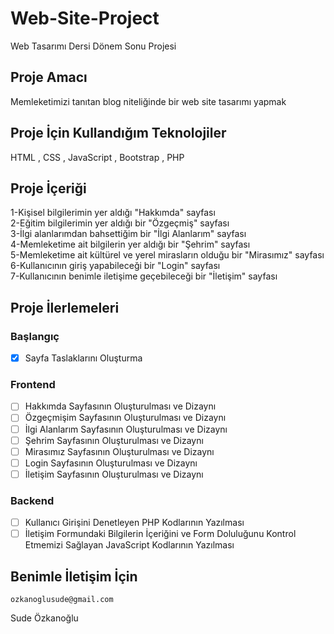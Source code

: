 # Web-Site-Project
Web Tasarımı Dersi Dönem Sonu Projesi

## Proje Amacı
Memleketimizi tanıtan blog niteliğinde bir web site tasarımı yapmak

## Proje İçin Kullandığım Teknolojiler
HTML , CSS , JavaScript , Bootstrap , PHP

## Proje İçeriği 
1-Kişisel bilgilerimin yer aldığı "Hakkımda" sayfası <br/>
2-Eğitim bilgilerimin yer aldığı bir "Özgeçmiş" sayfası <br/>
3-İlgi alanlarımdan bahsettiğim bir "İlgi Alanlarım" sayfası <br/>
4-Memleketime ait bilgilerin yer aldığı bir "Şehrim" sayfası <br/>
5-Memleketime ait kültürel ve yerel mirasların olduğu bir "Mirasımız" sayfası <br/>
6-Kullanıcının giriş yapabileceği bir "Login" sayfası <br/>
7-Kullanıcının benimle iletişime geçebileceği bir "İletişim" sayfası <br/>

## Proje İlerlemeleri 
### Başlangıç
- [x] Sayfa Taslaklarını Oluşturma
### Frontend 
- [ ] Hakkımda Sayfasının Oluşturulması ve Dizaynı 
- [ ] Özgeçmişim Sayfasının Oluşturulması ve Dizaynı
- [ ] İlgi Alanlarım Sayfasının Oluşturulması ve Dizaynı
- [ ] Şehrim Sayfasının Oluşturulması ve Dizaynı
- [ ] Mirasımız Sayfasının Oluşturulması ve Dizaynı
- [ ] Login Sayfasının Oluşturulması ve Dizaynı
- [ ] İletişim Sayfasının Oluşturulması ve Dizaynı
### Backend
- [ ] Kullanıcı Girişini Denetleyen PHP Kodlarının Yazılması
- [ ] İletişim Formundaki Bilgilerin İçeriğini ve Form Doluluğunu Kontrol Etmemizi Sağlayan JavaScript Kodlarının Yazılması

## Benimle İletişim İçin
	ozkanoglusude@gmail.com
Sude Özkanoğlu
